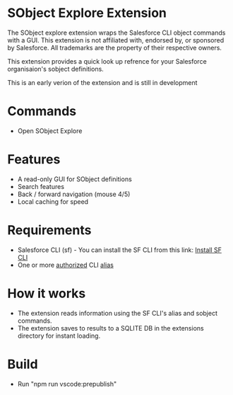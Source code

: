 # SObject Explore Extension
The SObject explore extension wraps the Salesforce CLI object commands with a GUI. This extension is not affiliated with, endorsed by, or sponsored by Salesforce. All trademarks are the property of their respective owners.

This extension provides a quick look up refrence for your Salesforce organisaion's sobject definitions.

This is an early verion of the extension and is still in development

# Commands
- Open SObject Explore

# Features
- A read-only GUI for SObject definitions
- Search features
- Back / forward navigation (mouse 4/5)
- Local caching for speed

# Requirements
- Salesforce CLI (sf) - You can install the SF CLI from this link: [Install SF CLI](https://developer.salesforce.com/docs/atlas.en-us.sfdx_setup.meta/sfdx_setup/sfdx_setup_install_cli.htm)
- One or more [authorized](https://developer.salesforce.com/docs/atlas.en-us.sfdx_dev.meta/sfdx_dev/sfdx_dev_auth_web_flow.htm) CLI [alias](https://developer.salesforce.com/docs/atlas.en-us.sfdx_cli_reference.meta/sfdx_cli_reference/cli_reference_alias_commands_unified.htm)

# How it works
- The extension reads information using the SF CLI's alias and sobject commands.
- The extension saves to results to a SQLITE DB in the extensions directory for instant loading.

# Build
- Run "npm run vscode:prepublish"